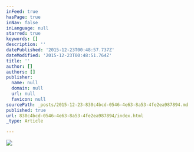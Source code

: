 ```yaml
---
inFeed: true
hasPage: true
inNav: false
inLanguage: null
starred: true
keywords: []
description: ''
datePublished: '2015-12-23T00:48:57.737Z'
dateModified: '2015-12-23T00:48:51.764Z'
title: ''
author: []
authors: []
publisher:
  name: null
  domain: null
  url: null
  favicon: null
sourcePath: _posts/2015-12-23-830c4bcd-0546-4e63-8a53-4fe2ea987894.md
published: true
url: 830c4bcd-0546-4e63-8a53-4fe2ea987894/index.html
_type: Article

---
```

![](https://the-grid-user-content.s3-us-west-2.amazonaws.com/237c8420-31d1-4f46-9ebc-422f66fe5686.png)